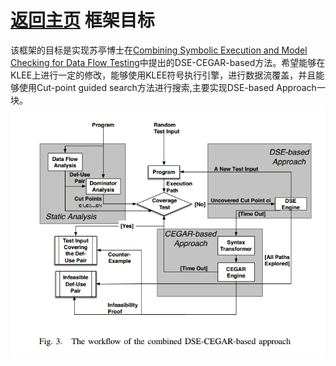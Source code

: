 [返回主页](../README.md)
框架目标
=========================
该框架的目标是实现苏亭博士在[Combining Symbolic Execution and Model Checking for Data Flow Testing](https://tingsu.github.io/files/icse15_dft.pdf)中提出的DSE-CEGAR-based方法。希望能够在KLEE上进行一定的修改，能够使用KLEE符号执行引擎，进行数据流覆盖，并且能够使用Cut-point guided search方法进行搜索,主要实现DSE-based Approach一块。
![](../img/DSE-approach.PNG)